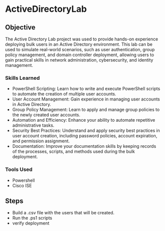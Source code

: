 # ActiveDirectoryLab

## Objective

The Active Directory Lab  project was used to provide hands-on experience deploying bulk users in an Active Directory environment. This lab can be used to simulate real-world scenarios, such as user authentication, group policy management, and domain controller deployment, allowing users to gain practical skills in network administration, cybersecurity, and identity management.

### Skills Learned

 - PowerShell Scripting: Learn how to write and execute PowerShell scripts to automate the creation of multiple user accounts.
 - User Account Management: Gain experience in managing user accounts in Active Directory.
 - Group Policy Management: Learn to apply and manage group policies to the newly created user accounts.
 - Automation and Efficiency: Enhance your ability to automate repetitive administrative tasks.
 - Security Best Practices: Understand and apply security best practices in user account creation, including password policies, account expiration, and permission assignment.
 - Documentation: Improve your documentation skills by keeping records of the processes, scripts, and methods used during the bulk deployment.

   
### Tools Used

- Powershell
- Cisco ISE

## Steps

- Build a .csv file with the users that will be created.
- Run the .ps1 scripts
- verify deployment

